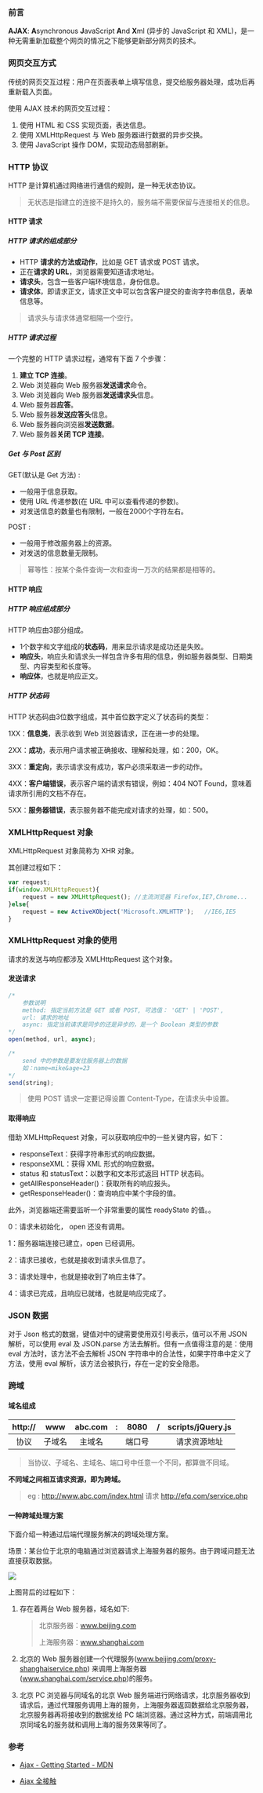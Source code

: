 ### 前言

**AJAX**:  **A**synchronous **J**avaScript **A**nd **X**ml (异步的 JavaScript 和 XML)，是一种无需重新加载整个网页的情况之下能够更新部分网页的技术。

### 网页交互方式

传统的网页交互过程：用户在页面表单上填写信息，提交给服务器处理，成功后再重新载入页面。

使用 AJAX 技术的网页交互过程：

1. 使用 HTML 和 CSS 实现页面，表达信息。
2. 使用 XMLHttpRequest 与 Web 服务器进行数据的异步交换。
3. 使用 JavaScript 操作 DOM，实现动态局部刷新。

### HTTP 协议

HTTP 是计算机通过网络进行通信的规则，是一种无状态协议。

> 无状态是指建立的连接不是持久的，服务端不需要保留与连接相关的信息。

#### HTTP 请求

##### HTTP 请求的组成部分

* HTTP **请求的方法或动作**，比如是 GET 请求或 POST 请求。
* 正在**请求的 URL**，浏览器需要知道请求地址。
* **请求头**，包含一些客户端环境信息，身份信息。
* **请求体**，即请求正文，请求正文中可以包含客户提交的查询字符串信息，表单信息等。

> 请求头与请求体通常相隔一个空行。

##### HTTP 请求过程

一个完整的 HTTP 请求过程，通常有下面 7 个步骤：

1. **建立 TCP 连接**。
2. Web 浏览器向 Web 服务器**发送请求**命令。
3. Web 浏览器向 Web 服务器**发送请求头**信息。
4. Web 服务器**应答**。
5. Web 服务器**发送应答头**信息。
6. Web 服务器向浏览器**发送数据**。
7. Web 服务器**关闭 TCP 连接**。

##### Get 与 Post 区别

GET(默认是 Get 方法) : 

* 一般用于信息获取。
* 使用 URL 传递参数(在 URL 中可以查看传递的参数)。
* 对发送信息的数量也有限制，一般在2000个字符左右。

POST :

* 一般用于修改服务器上的资源。
* 对发送的信息数量无限制。

> 幂等性：按某个条件查询一次和查询一万次的结果都是相等的。

#### HTTP 响应

##### HTTP 响应组成部分

HTTP 响应由3部分组成。

* 1个数字和文字组成的**状态码**，用来显示请求是成功还是失败。
* **响应头**，响应头和请求头一样包含许多有用的信息，例如服务器类型、日期类型、内容类型和长度等。
* **响应体**，也就是响应正文。

##### HTTP 状态码

HTTP 状态码由3位数字组成，其中首位数字定义了状态码的类型：

1XX：**信息类**，表示收到 Web 浏览器请求，正在进一步的处理。

2XX：**成功**，表示用户请求被正确接收、理解和处理，如：200，OK。

3XX：**重定向**，表示请求没有成功，客户必须采取进一步的动作。

4XX：**客户端错误**，表示客户端的请求有错误，例如：404 NOT Found，意味着请求所引用的文档不存在。

5XX：**服务器错误**，表示服务器不能完成对请求的处理，如：500。

### XMLHttpRequest 对象

XMLHttpRequest 对象简称为 XHR 对象。

其创建过程如下：

```javascript
var request;
if(window.XMLHttpRequest){
    request = new XMLHttpRequest();	//主流浏览器 Firefox,IE7,Chrome...
}else{
    request = new ActiveXObject('Microsoft.XMLHTTP');	//IE6,IE5
}
```

### XMLHttpRequest 对象的使用

请求的发送与响应都涉及 XMLHttpRequest 这个对象。

#### 发送请求

```javascript
/*
	参数说明
	method: 指定当前方法是 GET 或者 POST, 可选值： 'GET' | 'POST',
	url: 请求的地址
	async: 指定当前请求是同步的还是异步的，是一个 Boolean 类型的参数
*/
open(method, url, async);

/*
	send 中的参数是要发往服务器上的数据
	如：name=mike&age=23 
*/
send(string);
```

> 使用 POST 请求一定要记得设置 Content-Type，在请求头中设置。

#### 取得响应

借助 XMLHttpRequest 对象，可以获取响应中的一些关键内容，如下：

* responseText：获得字符串形式的响应数据。
* responseXML：获得 XML 形式的响应数据。
* status  和 statusText：以数字和文本形式返回 HTTP 状态码。
* getAllResponseHeader()：获取所有的响应报头。
* getResponseHeader()：查询响应中某个字段的值。

此外，浏览器端还需要监听一个非常重要的属性 readyState 的值。。

0：请求未初始化， open 还没有调用。

1：服务器端连接已建立，open 已经调用。

2：请求已接收，也就是接收到请求头信息了。

3：请求处理中，也就是接收到了响应主体了。

4：请求已完成，且响应已就绪，也就是响应完成了。

### JSON 数据

对于 Json 格式的数据，键值对中的键需要使用双引号表示，值可以不用 JSON 解析，可以使用 eval 及 JSON.parse 方法去解析。但有一点值得注意的是：使用 eval 方法时，该方法不会去解析 JSON 字符串中的合法性，如果字符串中定义了方法，使用 eval 解析，该方法会被执行，存在一定的安全隐患。

### 跨域

#### 域名组成

| http:// |  www   | abc.com |  :   |  8080  |  /   | scripts/jQuery.js |
| :-----: | :----: | :-----: | :--: | :----: | :--: | :---------------: |
|  协议   | 子域名 | 主域名  |      | 端口号 |      |   请求资源地址    |

> 当协议、子域名、主域名、端口号中任意一个不同，都算做不同域。

**不同域之间相互请求资源，即为跨域。**

> eg : http://www.abc.com/index.html 请求 http://efq.com/service.php

#### 一种跨域处理方案

下面介绍一种通过后端代理服务解决的跨域处理方案。

场景：某台位于北京的电脑通过浏览器请求上海服务器的服务。由于跨域问题无法直接获取数据。

![](跨域问题解决方案.png)

上图背后的过程如下：

1. 存在着两台 Web 服务器，域名如下:

   > 北京服务器：www.beijing.com
   >
   > 上海服务器：www.shanghai.com

2. 北京的 Web 服务器创建一个代理服务(www.beijing.com/proxy-shanghaiservice.php) 来调用上海服务器(www.shanghai.com/service.php)的服务。

3. 北京 PC 浏览器与同域名的北京 Web 服务端进行网络请求，北京服务器收到请求后，通过代理服务调用上海的服务，上海服务器返回数据给北京服务器，北京服务器再将接收到的数据发给 PC 端浏览器。通过这种方式，前端调用北京同域名的服务就和调用上海的服务效果等同了。

### 参考

* [Ajax - Getting Started - MDN](<https://developer.mozilla.org/en-US/docs/Web/Guide/AJAX/Getting_Started>)

* [Ajax 全接触](<https://www.imooc.com/learn/250>)

